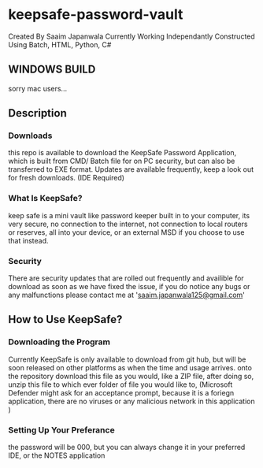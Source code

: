 # keepsafe-password-vault
Created By Saaim Japanwala
Currently Working Independantly
Constructed Using Batch, HTML, Python, C#

## WINDOWS BUILD

sorry mac users...

## Description

### Downloads

this repo is available to download the KeepSafe Password Application, which is built from CMD/ Batch file for on PC security, but can also be transferred to EXE format. Updates are available frequently, keep a look out for fresh downloads. (IDE Required)  

### What Is KeepSafe?
keep safe is a mini vault like password keeper built in to your computer, its very secure, no connection to the internet, not connection to local routers or reserves, all into your device, or an external MSD if you choose to use that instead.

### Security

There are security updates that are rolled out frequently and availible for download as soon as we have fixed the issue, if you do notice any bugs or any malfunctions please contact me at 'saaim.japanwala125@gmail.com'

## How to Use KeepSafe?

### Downloading the Program

Currently KeepSafe is only available to download from git hub, but will be soon released on other platforms as when the time and usage arrives. onto the repository download this file as you would, like a ZIP file, after doing so, unzip this file to which ever folder of file you would like to, (Microsoft Defender might ask for an acceptance prompt, because it is a foriegn application, there are no viruses or any malicious network in this application ) 

### Setting Up Your Preferance 

the password will be 000, but you can always change it in your preferred IDE, or the NOTES application